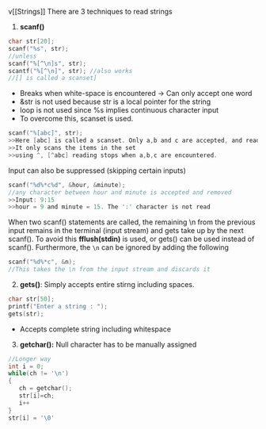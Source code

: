 v[[Strings]]
There are 3 techniques to read strings
1. **scanf()**
```C
char str[20];
scanf("%s", str);
//unless 
scanf("%[^\n]s", str);
scantf("%[^\n]", str); //also works
//[] is called a scanset]
```
* Breaks when white-space is encountered -> Can only accept one word
* &str is not used because str is a local pointer for the string
* loop is not used since %s implies continuous character input
* To overcome this, scanset is used.
```c
scanf("%[abc]", str);
>>Here [abc] is called a scanset. Only a,b and c are accepted, and reading stops when any other character is encountered
>>It only scans the items in the set
>>using ^, [^abc] reading stops when a,b,c are encountered.
```

Input can also be suppressed (skipping certain inputs)
```c
scanf("%d%*c%d", &hour, &minute);
//any character between hour and minute is accepted and removed
>>Input: 9:15
>>hour = 9 and minute = 15. The ':' character is not read
```
When two scanf() statements are called, the remaining \\n from the previous input remains in the terminal (input stream) and gets take up by the next scanf(). To avoid this **fflush(stdin)** is used, or gets() can be used instead of scanf(). Furthermore, the `\n` can be ignored by adding the following
```c
scanf("%d%*c", &n);
//This takes the \n from the input stream and discards it
```

2. **gets()**: Simply accepts entire stirng including spaces.
 ```c
char str[50];
printf("Enter a string : ");
gets(str);
```
* Accepts complete string including whitespace
 3. **getchar():** Null character has to be manually assigned
 ```c
//Longer way
int i = 0;
while(ch != '\n')
 {
	ch = getchar();
	str[i]=ch;
	i++ 
 }
 str[i] = '\0' 
